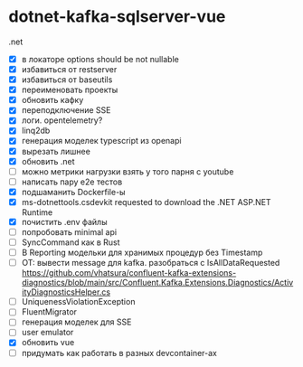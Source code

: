 # dotnet-kafka-sqlserver-vue

.net 
- [x] в локаторе options should be not nullable
- [x] избавиться от restserver
- [x] избавиться от baseutils
- [x] переименовать проекты
- [x] обновить кафку
- [x] переподключение SSE
- [x] логи. opentelemetry?
- [x] linq2db
- [x] генерация моделек typescript из openapi
- [x] вырезать лишнее
- [x] обновить .net
- [ ] можно метрики нагрузки взять у того парня с youtube
- [ ] написать пару e2e тестов
- [x] подшаманить Dockerfile-ы
- [x] ms-dotnettools.csdevkit requested to download the .NET ASP.NET Runtime
- [x] почистить .env файлы
- [ ] попробовать minimal api
- [ ] SyncCommand как в Rust
- [ ] В Reporting модельки для хранимых процедур без Timestamp
- [ ] OT: вывести message для kafka. разобраться с IsAllDataRequested https://github.com/vhatsura/confluent-kafka-extensions-diagnostics/blob/main/src/Confluent.Kafka.Extensions.Diagnostics/ActivityDiagnosticsHelper.cs
- [ ] UniquenessViolationException
- [ ] FluentMigrator
- [ ] генерация моделек для SSE
- [ ] user emulator
- [x] обновить vue
- [ ] придумать как работать в разных devcontainer-ах
